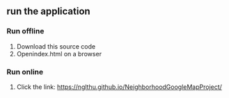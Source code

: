 ## run the application
### Run offline
1. Download this source code 
2. Openindex.html on a browser
### Run online
1. Click the link: https://nglthu.github.io/NeighborhoodGoogleMapProject/